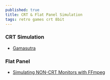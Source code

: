 ```yaml
---
published: true
title: CRT & Flat Panel Simulation
tags: retro games crt 8bit
---
```

### CRT Simulation
- [Gamasutra](https://gamasutra.com/blogs/KylePittman/20150420/241442/CRT_Simulation_in_Super_Win_the_Game.php)

### Flat Panel
- [Simulating NON-CRT Monitors with FFmpeg](https://int10h.org/blog/2021/03/simulating-non-crt-monitors-ffmpeg-flat-panels/)